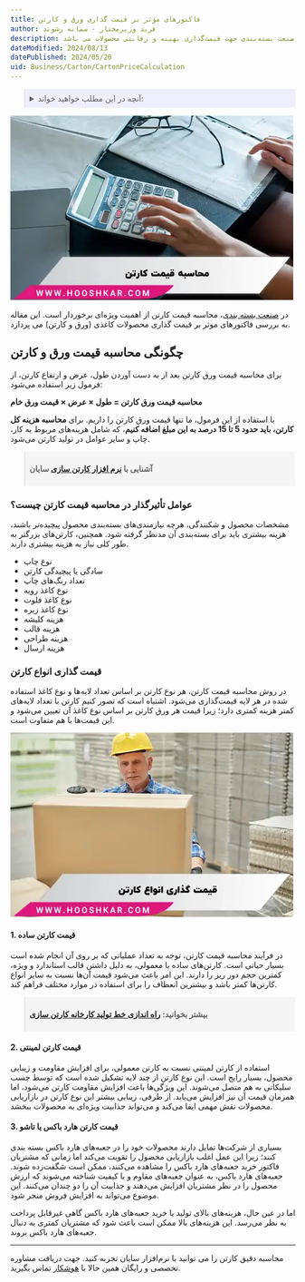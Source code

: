 ```yaml
---
title: فاکتورهای مؤثر بر قیمت گذاری ورق و کارتن
author: فربد وزیرمختار - سمانه رشوند
description: از عوامل اصلی تعیین قیمت ورق و کارتن می توان به هزینه مواد اولیه تا تقاضای بازار اشاره کرد این مقاله راهنمایی جامع برای تولیدکنندگان و فعالان صنعت بسته‌بندی جهت قیمت‌گذاری بهینه و رقابتی محصولات می باشد.
dateModified: 2024/08/13
datePublished: 2024/05/20
uid: Business/Carton/CartonPriceCalculation
---
```


<blockquote style="background-color:#eeeefc; padding:0.5rem">
<details>
  <summary>آنچه در این مطلب خواهید خواند:</summary>
  <ul>
    <li>چگونگی محاسبه قیمت ورق و کارتن</li>
    <li>عوامل تأثیرگذار در محاسبه قیمت کارتن چیست؟</li>
    <li>قیمت گذاری انواع کارتن</li>
    <ul>
     <li>قیمت کارتن ساده</li>
     <li>قیمت کارتن لمینتی</li>
     <li>قیمت کارتن هارد باکس یا تاشو</li>
    </ul>
  </ul>
</details>
</blockquote>

![محاسبه قیمت کارتن](./Images/CartonPriceCalculation.webp)

در <a href="https://www.hooshkar.com/Wiki/Business/HistoryPackagingIndustryIran
" target="_blank">صنعت بسته بندی</a>، محاسبه قیمت کارتن از اهمیت ویژه‌ای برخوردار است. این مقاله به بررسی فاکتورهای موثر بر قیمت گذاری محصولات کاغذی (ورق و کارتن) می پردازد.

## چگونگی محاسبه قیمت ورق و کارتن

برای محاسبه قیمت ورق کارتن بعد از به دست آوردن طول، عرض و ارتفاع کارتن، از فرمول زیر استفاده می‌شود:

**محاسبه قیمت ورق کارتن = طول × عرض × قیمت ورق خام**

با استفاده از این فرمول، ما تنها قیمت ورق کارتن را داریم. برای **محاسبه هزینه کل کارتن، باید حدود 5 تا 15 درصد به این مبلغ اضافه کنیم**، که شامل هزینه‌های مربوط به کار، چاپ و سایر عوامل در تولید کارتن می‌شود.

<blockquote style="background-color:#f5f5f5; padding:0.5rem">
<p><strong>آشنایی با <a href="https://www.hooshkar.com/Software/PrintingAndPackaging/Package/Carton" target="_blank">نرم افزار کارتن سازی</a> سایان</p></strong></blockquote>

### عوامل تأثیرگذار در محاسبه قیمت کارتن چیست؟

مشخصات محصول و شکنندگی، هرچه نیازمندی‌های بسته‌بندی محصول پیچیده‌تر باشند، هزینه بیشتری باید برای بسته‌بندی آن مدنظر گرفته شود. همچنین، کارتن‌های بزرگتر به طور کلی نیاز به هزینه بیشتری دارند.

-	نوع چاپ
-	سادگی یا پیچیدگی کارتن
-	تعداد رنگ‌های چاپ
-	نوع کاغذ رویه
-	نوع کاغذ فلوت
-	نوع کاغذ زیره
-	هزینه کلیشه
-	هزینه قالب
-	هزینه طراحی
-	هزینه ارسال

### قیمت گذاری انواع کارتن

در روش محاسبه قیمت کارتن، هر نوع کارتن بر اساس تعداد لایه‌ها و نوع کاغذ استفاده شده در هر لایه قیمت‌گذاری می‌شود. اشتباه است که تصور کنیم کارتن با تعداد لایه‌های کمتر هزینه کمتری دارد؛ زیرا قیمت هر ورق کارتن بر اساس نوع کاغذ آن تعیین می‌شود و این قیمت‌ها با هم متفاوت است.

![قیمت گذاری انواع کارتون](./Images/PricingOfAllTypesOfCartons.webp)

#### 1. قیمت کارتن ساده

در فرآیند محاسبه قیمت کارتن، توجه به تعداد عملیاتی که بر روی آن انجام شده است بسیار حیاتی است. کارتن‌های ساده یا معمولی، به دلیل داشتن قالب استاندارد و ویژه، کمترین حجم دور ریز را دارند. این امر باعث می‌شود قیمت آن‌ها نسبت به سایر انواع کارتن‌ها کمتر باشد و بیشترین انعطاف را برای استفاده در موارد مختلف فراهم کند.

<blockquote style="background-color:#f5f5f5; padding:0.5rem">
<p><strong>بیشتر بخوانید: <a href="https://www.hooshkar.com/Wiki/Business/CartonManufacturingProcess" target="_blank"> راه اندازی خط تولید کارخانه کارتن سازی</a></p></strong></blockquote>

#### 2. قیمت کارتن لمینتی

استفاده از کارتن لمینتی نسبت به کارتن معمولی، برای افزایش مقاومت و زیبایی محصول، بسیار رایج است. این نوع کارتن از چند لایه تشکیل شده است که توسط چسب سلیکاتی به هم متصل می‌شوند. این ویژگی‌ها باعث افزایش مقاومت کارتن می‌شود، اما همزمان قیمت آن نیز افزایش می‌یابد. از طرفی، زیبایی بیشتر این نوع کارتن در بازاریابی محصولات نقش مهمی ایفا می‌کند و می‌تواند جذابیت ویژه‌ای به محصولات ببخشد.

#### 3. قیمت کارتن هارد باکس یا تاشو

بسیاری از شرکت‌ها تمایل دارند محصولات خود را در جعبه‌های هارد باکس بسته بندی کنند؛ زیرا این عمل اغلب بازاریابی محصول را تقویت می‌کند اما زمانی که مشتریان فاکتور خرید جعبه‌های هارد باکس را مشاهده می‌کنند، ممکن است شگفت‌زده شوند. جعبه‌های هارد باکس، به عنوان جعبه‌های مقاوم و با کیفیت شناخته می‌شوند که ارزش محصول را در نظر مشتریان افزایش می‌دهند و جذابیت آن را دو چندان می‌کنند. این موضوع می‌تواند به افزایش فروش منجر شود.

اما در عین حال، هزینه‌های بالای تولید یا خرید جعبه‌های هارد باکس گاهی غیرقابل پرداخت به نظر می‌رسد. این هزینه‌های بالا ممکن است باعث شود که مشتریان کمتری به دنبال جعبه‌های هارد باکس بروند.

---
محاسبه دقیق کارتن را می توانید با نرم‌افزار سایان تجربه کنید. جهت دریافت مشاوره تخصصی و رایگان همین حالا با <a href="https://www.hooshkar.com" target="_blank">هوشکار</a> تماس بگیرید.